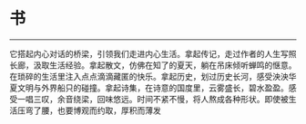 <!--
 * @Author: 蔡鑫 1058360098@qq.com
 * @Date: 2024-05-11 13:48:45
 * @LastEditors: 蔡鑫 1058360098@qq.com
 * @LastEditTime: 2024-05-11 13:49:06
 * @FilePath: \docsify\docs\articles\poems\p48.md
 * @Description: 这是默认设置,请设置`customMade`, 打开koroFileHeader查看配置 进行设置: https://github.com/OBKoro1/koro1FileHeader/wiki/%E9%85%8D%E7%BD%AE
-->
# 书
---

它搭起内心对话的桥梁，引领我们走进内心生活。拿起传记，走过作者的人生写照长廊，汲取生活经验。拿起散文，仿佛在知了的夏天，躺在吊床倾听蝉鸣的惬意。在琐碎的生活里注入点点滴滴藏匿的快乐。拿起历史，划过历史长河，感受泱泱华夏文明与外界船只的碰撞。拿起诗集，在诗意的国度里，云雾盛长，碧水盈盈。感受一唱三叹，余音绕梁，回味悠远。时间不紧不慢，将人熬成各种形状。即使被生活压弯了腰，也要博观而约取，厚积而薄发